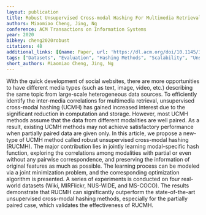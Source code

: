 ```yaml
---
layout: publication
title: Robust Unsupervised Cross-modal Hashing For Multimedia Retrieval
authors: Miaomiao Cheng, Jing, Ng
conference: ACM Transactions on Information Systems
year: 2020
bibkey: cheng2020robust
citations: 48
additional_links: [{name: Paper, url: 'https://dl.acm.org/doi/10.1145/3389547'}]
tags: ["Datasets", "Evaluation", "Hashing Methods", "Scalability", "Unsupervised"]
short_authors: Miaomiao Cheng, Jing, Ng
---
```

With the quick development of social websites, there are more opportunities to have different media types (such as text, image, video, etc.) describing the same topic from large-scale heterogeneous data sources. To efficiently identify the inter-media correlations for multimedia retrieval, unsupervised cross-modal hashing (UCMH) has gained increased interest due to the significant reduction in computation and storage. However, most UCMH methods assume that the data from different modalities are well paired. As a result, existing UCMH methods may not achieve satisfactory performance when partially paired data are given only. In this article, we propose a new-type of UCMH method called robust unsupervised cross-modal hashing (RUCMH). The major contribution lies in jointly learning modal-specific hash function, exploring the correlations among modalities with partial or even without any pairwise correspondence, and preserving the information of original features as much as possible. The learning process can be modeled via a joint minimization problem, and the corresponding optimization algorithm is presented. A series of experiments is conducted on four real-world datasets (Wiki, MIRFlickr, NUS-WIDE, and MS-COCO). The results demonstrate that RUCMH can significantly outperform the state-of-the-art unsupervised cross-modal hashing methods, especially for the partially paired case, which validates the effectiveness of RUCMH.